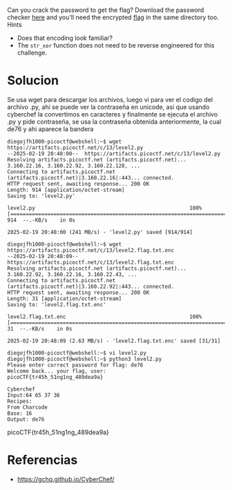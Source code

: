 Can you crack the password to get the flag? Download the password checker [here](https://artifacts.picoctf.net/c/13/level2.py) and you'll need the encrypted [flag](https://artifacts.picoctf.net/c/13/level2.flag.txt.enc) in the same directory too.
Hints
- Does that encoding look familiar?
- The `str_xor` function does not need to be reverse engineered for this challenge.
# Solucion
Se usa wget para descargar los archivos, luego vi para ver el codigo del archivo .py, ahi se puede ver la contraseña en unicode, asi que usando cyberchef la convertimos en caracteres y finalmente se ejecuta el archivo .py y pide contraseña, se usa la contraseña obtenida anteriormente, la cual de76 y ahi aparece la bandera
```
diegojfh1000-picoctf@webshell:~$ wget https://artifacts.picoctf.net/c/13/level2.py
--2025-02-19 20:48:00--  https://artifacts.picoctf.net/c/13/level2.py
Resolving artifacts.picoctf.net (artifacts.picoctf.net)... 3.160.22.16, 3.160.22.92, 3.160.22.128, ...
Connecting to artifacts.picoctf.net (artifacts.picoctf.net)|3.160.22.16|:443... connected.
HTTP request sent, awaiting response... 200 OK
Length: 914 [application/octet-stream]
Saving to: 'level2.py'

level2.py                                                  100%[=======================================================================================================================================>]     914  --.-KB/s    in 0s      

2025-02-19 20:48:00 (241 MB/s) - 'level2.py' saved [914/914]

diegojfh1000-picoctf@webshell:~$ wget https://artifacts.picoctf.net/c/13/level2.flag.txt.enc
--2025-02-19 20:48:09--  https://artifacts.picoctf.net/c/13/level2.flag.txt.enc
Resolving artifacts.picoctf.net (artifacts.picoctf.net)... 3.160.22.92, 3.160.22.16, 3.160.22.43, ...
Connecting to artifacts.picoctf.net (artifacts.picoctf.net)|3.160.22.92|:443... connected.
HTTP request sent, awaiting response... 200 OK
Length: 31 [application/octet-stream]
Saving to: 'level2.flag.txt.enc'

level2.flag.txt.enc                                        100%[=======================================================================================================================================>]      31  --.-KB/s    in 0s      

2025-02-19 20:48:09 (2.63 MB/s) - 'level2.flag.txt.enc' saved [31/31]

diegojfh1000-picoctf@webshell:~$ vi level2.py
diegojfh1000-picoctf@webshell:~$ python3 level2.py
Please enter correct password for flag: de76
Welcome back... your flag, user:
picoCTF{tr45h_51ng1ng_489dea9a}

Cyberchef
Input:64 65 37 36
Recipes:
From Charcode
Base: 16
Output: de76
```
picoCTF{tr45h_51ng1ng_489dea9a}
# Referencias

- https://gchq.github.io/CyberChef/